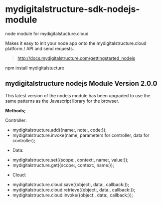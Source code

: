 mydigitalstructure-sdk-nodejs-module
====================================

node module for mydigitalstucture.cloud

Makes it easy to init your node app onto the mydigitalstructure.cloud platform / API and send requests.

> http://docs.mydigitalstructure.com/gettingstarted_nodejs

npm install mydigitalstucture

mydigitalstructure nodejs Module Version 2.0.0
----------------------------------------------

This latest version of the nodejs module has been upgraded to use the same patterns as the Javascript library for the browser.

**Methods;**

Controller:
- mydigitalstructure.add({name:, note:, code:});
- mydigitalstructure.invoke(name, parameters for controller, data for controller);

<!-- end of the list -->

* Data:
- mydigitalstructure.set({scope:, context:, name:, value:});
- mydigitalstructure.get({scope:, context:, name:});

<!-- end of the list -->

* Cloud:
- mydigitalstructure.cloud.save({object:, data:, callback:});
- mydigitalstructure.cloud.retrieve({object:, data:, callback:});
- mydigitalstructure.cloud.invoke({object:, data:, callback:});

<!-- end of the list -->
